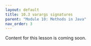 ```yaml
---
layout: default
title: 10.3 varargs signatures
parent: "Module 10: Methods in Java"
nav_order: 3
---
```


Content for this lesson is coming soon.
